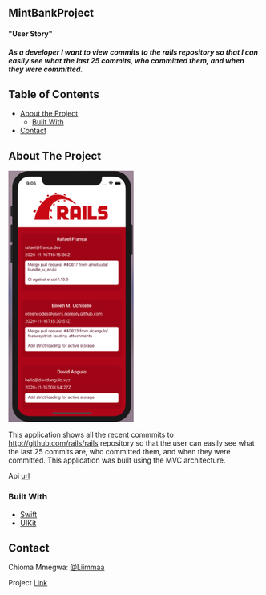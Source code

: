 ## MintBankProject
#### "User Story"
##### As a developer I want to view commits to the rails repository so that I can easily see what the last 25 commits, who committed them, and when they were committed.

<!-- TABLE OF CONTENTS -->
## Table of Contents

* [About the Project](#about-the-project)
  * [Built With](#built-with)
* [Contact](#contact)



<!-- ABOUT THE PROJECT -->
## About The Project

<img width="250" height="500" src="https://raw.githubusercontent.com/Liimmaa/MintBankProject/main/MintProjectScreenshot.png" alt="">
 

This application shows all the recent commmits to http://github.com/rails/rails repository so that the user can easily see what the last 25 commits are, who committed them, and when they were committed. This application was built using the MVC architecture.

Api [url](https://api.github.com/repos/rails/rails/commits)

### Built With

* [Swift]()
* [UIKit]()

<!-- CONTACT -->
## Contact

Chioma Mmegwa: [@Liimmaa](https://github.com/Liimmaa)

Project [Link](https://github.com/Liimmaa/MintBankProject)

